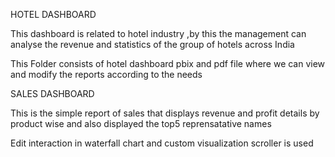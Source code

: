 HOTEL DASHBOARD

This dashboard is related to hotel industry ,by this the management can analyse the revenue and statistics of the group of hotels across India

This Folder consists of hotel dashboard pbix and pdf file where we can view and modify the reports according to the needs



SALES DASHBOARD


This is the simple report of sales that displays revenue and profit details by product wise and also displayed the top5 reprensatative names

Edit interaction in waterfall chart and custom visualization scroller is used
